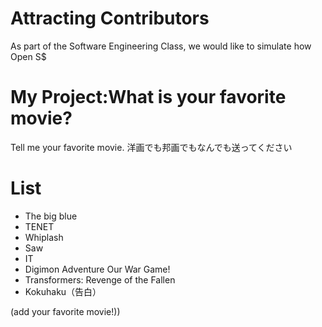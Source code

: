 # Attracting Contributors
As part of the Software Engineering Class, we would like to simulate how Open S$

# My Project:What is your favorite movie?
Tell me your favorite movie.
洋画でも邦画でもなんでも送ってください

# List
- The big blue
- TENET
- Whiplash  
- Saw
- IT
- Digimon Adventure Our War Game!
- Transformers: Revenge of the Fallen
- Kokuhaku（告白）


(add your favorite movie!))

